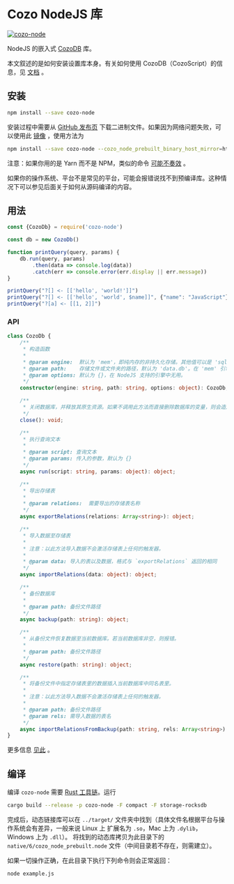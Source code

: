 # Cozo NodeJS 库

[![cozo-node](https://img.shields.io/npm/v/cozo-node)](https://www.npmjs.com/package/cozo-node)

NodeJS 的嵌入式 [CozoDB](https://www.cozodb.org) 库。

本文叙述的是如何安装设置库本身。有关如何使用 CozoDB（CozoScript）的信息，见 [文档](https://docs.cozodb.org/zh_CN/latest/index.html) 。

## 安装

```bash
npm install --save cozo-node
```

安装过程中需要从 [GitHub 发布页](https://github.com/cozodb/cozo-lib-nodejs/releases/tag/0.4.0) 下载二进制文件。如果因为网络问题失败，可以使用此 [镜像](https://github.com/cozodb/cozo-lib-nodejs/releases/tag/0.4.0) ，使用方法为

```bash
npm install --save cozo-node --cozo_node_prebuilt_binary_host_mirror=https://gitee.com/cozodb/cozo-lib-nodejs/releases/download/
```

注意：如果你用的是 Yarn 而不是 NPM，类似的命令 [可能不奏效](https://github.com/mapbox/node-pre-gyp/issues/514) 。

如果你的操作系统、平台不是常见的平台，可能会报错说找不到预编译库。这种情况下可以参见后面关于如何从源码编译的内容。

## 用法

```javascript
const {CozoDb} = require('cozo-node')

const db = new CozoDb()

function printQuery(query, params) {
    db.run(query, params)
        .then(data => console.log(data))
        .catch(err => console.error(err.display || err.message))
}

printQuery("?[] <- [['hello', 'world!']]")
printQuery("?[] <- [['hello', 'world', $name]]", {"name": "JavaScript"})
printQuery("?[a] <- [[1, 2]]")
```

### API

```ts
class CozoDb {
    /**
     * 构造函数
     * 
     * @param engine:  默认为 'mem'，即纯内存的非持久化存储。其他值可以是 'sqlite'、'rocksdb' 等
     * @param path:    存储文件或文件夹的路径，默认为 'data.db'。在 'mem' 引擎下无用。
     * @param options: 默认为 {}，在 NodeJS 支持的引擎中无用。
     */
    constructor(engine: string, path: string, options: object): CozoDb;

    /**
     * 关闭数据库，并释放其原生资源。如果不调用此方法而直接删除数据库的变量，则会造成原生资源泄漏。
     */
    close(): void;

    /**
     * 执行查询文本
     * 
     * @param script: 查询文本
     * @param params: 传入的参数，默认为 {}
     */
    async run(script: string, params: object): object;

    /**
     * 导出存储表
     * 
     * @param relations:  需要导出的存储表名称
     */
    async exportRelations(relations: Array<string>): object;

    /**
     * 导入数据至存储表
     * 
     * 注意：以此方法导入数据不会激活存储表上任何的触发器。
     * 
     * @param data: 导入的表以及数据，格式与 `exportRelations` 返回的相同
     */
    async importRelations(data: object): object;

    /**
     * 备份数据库
     * 
     * @param path: 备份文件路径
     */
    async backup(path: string): object;

    /**
     * 从备份文件恢复数据至当前数据库。若当前数据库非空，则报错。
     * 
     * @param path: 备份文件路径
     */
    async restore(path: string): object;

    /**
     * 将备份文件中指定存储表里的数据插入当前数据库中同名表里。
     *
     * 注意：以此方法导入数据不会激活存储表上任何的触发器。
     *
     * @param path: 备份文件路径
     * @param rels: 需导入数据的表名
     */
    async importRelationsFromBackup(path: string, rels: Array<string>): object;
}
```

更多信息 [见此](https://docs.cozodb.org/zh_CN/latest/nonscript.html) 。

## 编译

编译 `cozo-node` 需要 [Rust 工具链](https://rustup.rs)。运行

```bash
cargo build --release -p cozo-node -F compact -F storage-rocksdb
```

完成后，动态链接库可以在 `../target/` 文件夹中找到（具体文件名根据平台与操作系统会有差异，一般来说 Linux 上 扩展名为 `.so`，Mac 上为 `.dylib`，Windows 上为 `.dll`）。
将找到的动态库拷贝为此目录下的 `native/6/cozo_node_prebuilt.node` 文件（中间目录若不存在，则需建立）。

如果一切操作正确，在此目录下执行下列命令则会正常返回：

```bash
node example.js
```